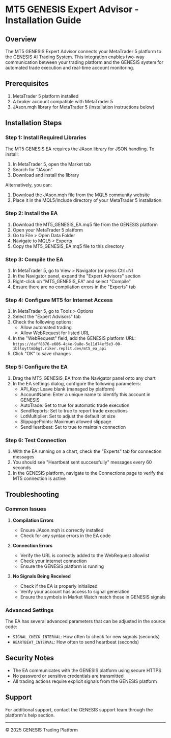# MT5 GENESIS Expert Advisor - Installation Guide

## Overview

The MT5 GENESIS Expert Advisor connects your MetaTrader 5 platform to the GENESIS AI Trading System. This integration enables two-way communication between your trading platform and the GENESIS system for automated trade execution and real-time account monitoring.

## Prerequisites

1. MetaTrader 5 platform installed
2. A broker account compatible with MetaTrader 5
3. JAson.mqh library for MetaTrader 5 (installation instructions below)

## Installation Steps

### Step 1: Install Required Libraries

The MT5 GENESIS EA requires the JAson library for JSON handling. To install:

1. In MetaTrader 5, open the Market tab
2. Search for "JAson"
3. Download and install the library

Alternatively, you can:
1. Download the JAson.mqh file from the MQL5 community website
2. Place it in the MQL5/Include directory of your MetaTrader 5 installation

### Step 2: Install the EA

1. Download the MT5_GENESIS_EA.mq5 file from the GENESIS platform
2. Open your MetaTrader 5 platform
3. Go to File > Open Data Folder
4. Navigate to MQL5 > Experts
5. Copy the MT5_GENESIS_EA.mq5 file to this directory

### Step 3: Compile the EA

1. In MetaTrader 5, go to View > Navigator (or press Ctrl+N)
2. In the Navigator panel, expand the "Expert Advisors" section
3. Right-click on "MT5_GENESIS_EA" and select "Compile"
4. Ensure there are no compilation errors in the "Experts" tab

### Step 4: Configure MT5 for Internet Access

1. In MetaTrader 5, go to Tools > Options
2. Select the "Expert Advisors" tab
3. Check the following options:
   - Allow automated trading
   - Allow WebRequest for listed URL
4. In the "WebRequest" field, add the GENESIS platform URL:
   `https://daff8876-e606-4c4e-9a8e-5e11d74ef5e3-00-1blloyttmbbgt.riker.replit.dev/mt5_ea_api`
5. Click "OK" to save changes

### Step 5: Configure the EA

1. Drag the MT5_GENESIS_EA from the Navigator panel onto any chart
2. In the EA settings dialog, configure the following parameters:
   - API_Key: Leave blank (managed by platform)
   - AccountName: Enter a unique name to identify this account in GENESIS
   - AutoTrade: Set to true for automatic trade execution
   - SendReports: Set to true to report trade executions
   - LotMultiplier: Set to adjust the default lot size
   - SlippagePoints: Maximum allowed slippage
   - SendHeartbeat: Set to true to maintain connection

### Step 6: Test Connection

1. With the EA running on a chart, check the "Experts" tab for connection messages
2. You should see "Heartbeat sent successfully" messages every 60 seconds
3. In the GENESIS platform, navigate to the Connections page to verify the MT5 connection is active

## Troubleshooting

### Common Issues

1. **Compilation Errors**
   - Ensure JAson.mqh is correctly installed
   - Check for any syntax errors in the EA code

2. **Connection Errors**
   - Verify the URL is correctly added to the WebRequest allowlist
   - Check your internet connection
   - Ensure the GENESIS platform is running

3. **No Signals Being Received**
   - Check if the EA is properly initialized
   - Verify your account has access to signal generation
   - Ensure the symbols in Market Watch match those in GENESIS signals

### Advanced Settings

The EA has several advanced parameters that can be adjusted in the source code:

- `SIGNAL_CHECK_INTERVAL`: How often to check for new signals (seconds)
- `HEARTBEAT_INTERVAL`: How often to send heartbeat (seconds)

## Security Notes

- The EA communicates with the GENESIS platform using secure HTTPS
- No password or sensitive credentials are transmitted
- All trading actions require explicit signals from the GENESIS platform

## Support

For additional support, contact the GENESIS support team through the platform's help section.

---

© 2025 GENESIS Trading Platform
